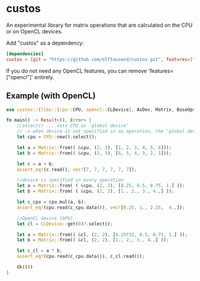 # custos

An experimental library for matrix operations that are calculated on the CPU or on OpenCL devices.

Add "custos" as a dependency:
```toml
[dependencies]
custos = {git = "https://github.com/elftausend/custos.git", features=["opencl"]}
```
If you do not need any OpenCL features, you can remove 'features=["opencl"]' entirely.

## Example (with OpenCL)

```rust
use custos::{libs::{cpu::CPU, opencl::CLDevice}, AsDev, Matrix, BaseOps, VecRead, Error};

fn main() -> Result<(), Error> {
    //select() ... sets CPU as 'global device' 
    // -> when device is not specified in an operation, the 'global device' is used
    let cpu = CPU::new().select();

    let a = Matrix::from(( &cpu, (2, 3), [1, 2, 3, 4, 5, 6]));
    let b = Matrix::from(( &cpu, (2, 3), [6, 5, 4, 3, 2, 1]));

    let c = a + b;
    assert_eq!(c.read(), vec![7, 7, 7, 7, 7, 7]);

    //device is specified in every operation
    let a = Matrix::from( ( &cpu, (2, 2), [0.25, 0.5, 0.75, 1.] ));
    let b = Matrix::from( ( &cpu, (2, 2), [1., 2., 3., 4.,] ));

    let c_cpu = cpu.mul(a, b);
    assert_eq!(cpu.read(c_cpu.data()), vec![0.25, 1., 2.25,  4.,]);

    //OpenCL device (GPU)
    let cl = CLDevice::get(0)?.select();

    let a = Matrix::from(( &cl, (2, 2), [0.25f32, 0.5, 0.75, 1.] ));
    let b = Matrix::from(( &cl, (2, 2), [1., 2., 3., 4.,] ));

    let c_cl = a * b;
    assert_eq!(cpu.read(c_cpu.data()), c_cl.read());

    Ok(())
}

```
